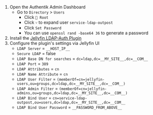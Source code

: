 1) Open the Authentik Admin Dashboard
    * Go to `Directory` > `Users`
      * Click `📁 Root`
      * Click `˅` to expand user `service-ldap-outpost`
      * Click `Set Password`
      * You can use `openssl rand -base64 36` to generate a password
1) Install the [Jellyfin LDAP-Auth Plugin](https://github.com/jellyfin/jellyfin-plugin-ldapauth#installation)
1) Configure the plugin's settings via Jellyfin UI
    * `LDAP Server` = `__HOST_IP__`
    * `Secure LDAP` = false
    * `LDAP Base DN for searches` = `dc=ldap,dc=__MY_SITE__,dc=__COM__`
    * `LDAP Port` = `389`
    * `LDAP Attributes` = `cn`
    * `LDAP Name Attribute` = `cn`
    * `LDAP User Filter` = `(memberOf=cn=jellyfin-users,ou=groups,dc=ldap,dc=__MY_SITE__,dc=__COM__)`
    * `LDAP Admin Filter` = `(memberOf=cn=jellyfin-admins,ou=groups,dc=ldap,dc=__MY_SITE__,dc=__COM__)`
    * `LDAP Bind User` = `cn=service-ldap-outpost,ou=users,dc=ldap,dc=__MY_SITE__,dc=__COM__`
    * `LDAP Bind User Password` = `__PASSWORD_FROM_ABOVE__`

